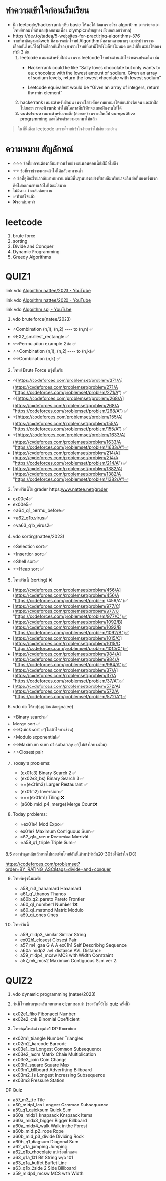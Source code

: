 # ทำความเข้าใจก่อนเริ่มเรียน

- ฝึก leetcode/hackerrank ปรับ basic ให้พอได้ก่อนเพราะวิชา algorithm อาจาร์ยจะเอาโจทย์ยากมาให้ทำเลย(เคยถามเพื่อน olympicเหรียญทอง ยังบอกเลยว่ายาก)
- https://dev.to/tadea/5-websites-for-practicing-algorithms-376
- จากที่หาข้อมูลมามีweb ที่สามารถผึกโจทย์ Algorithm มีหลากหลายมากๆ
  เลยสรุปว่าเราจะเลือกอันไหนก็ได้(ให้เลือกอันที่ขอบ)เพราะโจทย์ที่เค้ามีให้ยังไงก็ทำไม่หมด
  แต่เว็ปที่แนะนำให้ลองทำมี 3 อัน
  1.  leetcode เเหมาะสำหรับฝึกฝน เพราะ leetcode โจทย์จะอ่านเข้าใจง่ายตรงประเด็น เช่น
      - Hackerrank could be like “Sally loves chocolate but only wants to eat chocolate with the lowest amount of sodium. Given an array of sodium levels, return the lowest chocolate with lowest sodium”

      - Leetcode equivalent would be “Given an array of integers, return the min element”
  2.  hackerrank เหมาะสำหรับฝึกฝน เพราะไล่ระดับความยากมาให้ค่อนข้างชัดเจน และถ้าฝึกไปเยอะๆ เราจะมี rank ทำให้มีโอกาสที่บริษัทจะเสนอฝึกงานให้ได้
  3.  codeforce เหมาะสำหรับเจาะลึก(ต่อยอด) เพราะเป็นเว็ป competitive programming และไล่ระดับความยากมาให้แล้ว



>ในที่นี้เลือก leetcode เพราะโจทย์เข้าใจง่ายกว่าไม่เสียเวลาอ่าน

# ความหมาย สัญลักษณ์

- ⭐⭐⭐ ข้อที่ยากจนต้องกลับมาทวนซ้ำอย่างแน่นอนตอนนี้ยังฝีมือไม่ถึง
- ⭐⭐ ข้อที่เราน่าจะพลาดถ้าไม่ได้กลับมาทวนซ้ำ
- ⭐ ข้อที่ดูมีอะไรน่ากลับมาทบทวน เช่นมีพื้นฐานบางอย่างที่ชอบลืมหรือน่าจะลืม ข้อที่มองครั้งแรกคิดไม่ออกพอทำแล้วไม่ได้อะไรมาก
- ไม่มีดาว ว่างแล้วค่อยทวน
- ✅ทำเสร็จแล้ว
- ❌รอกลับมาทำ

# leetcode
1. brute force
2. sorting
3. Divide and Conquer
4. Dynamic Programming
5. Greedy Algorithms

# QUIZ1

link vdo [Algorithm nattee/2023 - YouTube](https://www.youtube.com/playlist?list=PLb7nIfLsOKai7E2TM506iwDE-mrDw99eJ)

link vdo [Algorithm nattee/2020 - YouTube](https://www.youtube.com/playlist?list=PLW3DcQsnGanO0uQ9wp19GjBGIus14wunv)

link vdo [Algorithm spj - YouTube](https://youtube.com/playlist?list=PL0ROnaCzUGB65_YkASLAEmcW_mtxFtq4m)

1. vdo brute force(natee/2023)

- ⭐Combination (n,1), (n,2) ---- to (n,n) ✅
- ⭐EX2_smallest_rectangle ✅
- ⭐⭐Permutation example 2 ข้อ ✅
- ⭐⭐Combination (n,1), (n,2) ---- to (n,k)✅
- ⭐⭐Combination (n,k) ✅

2. โจทย์ Brute Force พรุ่งนี้ครับ

- ⭐[https://codeforces.com/problemset/problem/271/A](https://codeforces.com/problemset/problem/271/A "https://codeforces.com/problemset/problem/271/A") ✅
- ⭐[https://codeforces.com/problemset/problem/268/A](https://codeforces.com/problemset/problem/268/A "https://codeforces.com/problemset/problem/268/A") ✅
- ⭐[https://codeforces.com/problemset/problem/155/A](https://codeforces.com/problemset/problem/155/A "https://codeforces.com/problemset/problem/155/A") ✅
- ⭐[https://codeforces.com/problemset/problem/1633/A](https://codeforces.com/problemset/problem/1633/A "https://codeforces.com/problemset/problem/1633/A")✅
- [https://codeforces.com/problemset/problem/214/A](https://codeforces.com/problemset/problem/214/A "https://codeforces.com/problemset/problem/214/A") ✅
- [https://codeforces.com/problemset/problem/1382/A](https://codeforces.com/problemset/problem/1382/A "https://codeforces.com/problemset/problem/1382/A")✅

3. โจทย์วันนี้ใน grader https:www.nattee.net/grader

- ex00e4✅
- ex00e5✅
- ⭐a64_q1_permu_before✅
- ⭐a62_q1b_virus✅
- ⭐va63_q1b_virus2✅

4. vdo sorting(nattee/2023)

- ⭐Selection sort✅
- ⭐Insertion sort✅
- ⭐Shell sort✅
- ⭐⭐Heap sort ✅

5. โจทย์วันนี้ (sorting) ❌

- [https://codeforces.com/problemset/problem/456/A](https://codeforces.com/problemset/problem/456/A "https://codeforces.com/problemset/problem  /456/A")✅
- [https://codeforces.com/problemset/problem/977/C](https://codeforces.com/problemset/problem/977/C "https://codeforces.com/problemset/problem/977/C")✅
- [https://codeforces.com/problemset/problem/1092/B](https://codeforces.com/problemset/problem/1092/B "https://codeforces.com/problemset/problem/1092/B")✅
- [https://codeforces.com/problemset/problem/1015/C](https://codeforces.com/problemset/problem/1015/C "https://codeforces.com/problemset/problem/1015/C")✅
- [https://codeforces.com/problemset/problem/984/A](https://codeforces.com/problemset/problem/984/A "https://codeforces.com/problemset/problem/984/A")✅
- [https://codeforces.com/problemset/problem/37/A](https://codeforces.com/problemset/problem/37/A "https://codeforces.com/problemset/problem/37/A")✅
- [https://codeforces.com/problemset/problem/572/A](https://codeforces.com/problemset/problem/572/A "https://codeforces.com/problemset/problem/572/A")✅

6. vdo dc ให้จบ(spjก่อนค่อยดูnatee)

- ⭐Binary search✅
- Merge sort ✅
- ⭐⭐Quick sort ✅(ไม่เข้าใจบางส่วน)
- ⭐Modulo exponential✅
- ⭐⭐Maximum sum of subarray ✅(ไม่เข้าใจบางส่วน)
- ⭐⭐Closest pair

7. Today's problems:

   - (ex01e3) Binary Search 2 ✅
   - (ex02e3_bs) Binary Search 3 ✅
   - ⭐⭐(ex01m3) Larger Restaurant ✅
   - (ex01m2) Inversion✅
   - ⭐⭐⭐(ex01m1) Tiling ❌
   - (a60b_mid_p4_merge) Merge Count❌

8. Today problems:
   - ⭐ex01e4 Mod Expo✅
   - ex01e2 Maximum Contiguous Sum✅
   - a62_q1a_recur Recursive Matrix❌
   - ⭐a58_q1_triple Triple Sum✅

8.5 ลองทำชุดหลังแล้วยากไปเลยเพิ่มโจทย์อันนี้เข้ามา(ทำสัก20-30ข้อให้เข้าใจ DC)

https://codeforces.com/problemset?order=BY_RATING_ASC&tags=divide+and+conquer

9. โจทย์พรุ่งนี้นะครับ

   - a58_m3_hanamard Hanamard
   - a61_q1_thanos Thanos
   - a60b_q2_pareto Pareto Frontier
   - a60_q1_number1 Number 1❌
   - a60_q1_matmod Matrix Modulo
   - a59_q1_ones Ones

10. โจทย์วันนี้

    - a59_midp3_similar Similar String
    - ex02h1_closest Closest Pair
    - a57_m4_gaa G A A ex01h1 Self Describing Sequence
    - a60a_midp2_avl_distance AVL Distance
    - a59_midp4_mcsw MCS with Width Constraint
    - a57_m5_mcs2 Maximum Contiguous Sum ver 2.




# QUIZ2

1. vdo dynamic programming (natee/2023)

2. วันนี้โจทย์เบาๆนะครับ พยายาม clear ของเก่า (ของวันนี้ยังไม่ quiz ครั้งนี้) 
- ex02e1_fibo Fibonacci Number 
- ex02e2_cnk Binomial Coefficient

3. โจทย์ชุดใหม่หลัง quiz1
DP Exercise
- ex02m1_triangle  Number Triangles
- ex02m2_barcode  Barcode
- ex03e1_lcs  Longest Common Subsequence
- ex03e2_mcm  Matrix Chain Multiplication
- ex03e3_coin  Coin Change
- ex03h1_square  Square Map
- ex03m1_billboard  Advertising Billboard
- ex03m2_lis  Longest Increasing Subsequence
- ex03m3  Pressure Station

DP Quiz
- a57_m3_tile  Tile
- a59_midp1_lcs  Longest Common Subsequence
- a59_q1_quicksum  Quick Sum
- a60a_midp1_knapsack  Knapsack Items
- a60a_midp3_bigger  Bigger Billboard
- a60a_midp4_walk  Walk in the Forest
- a60b_mid_p2_rope  Rope
- a60b_mid_p3_divide  Dividing Rock
- a60b_q1_diagsum  Diagonal Sum
- a62_q1a_jumping  Jumping
- a62_q1b_chocolate  แบ่งช็อกโกแลต
- a63_q1a_101  Bit String w/o 101
- a63_q1a_buffet  Buffet Line
- a63_q1b_2side  2 Side Billboard
- a59_midp4_mcsw  MCS with Width